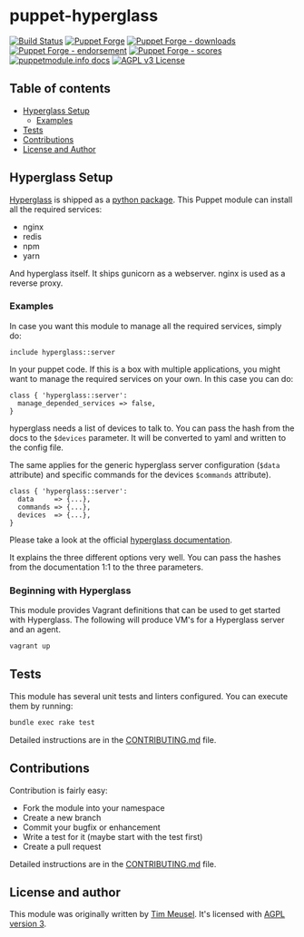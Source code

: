 # puppet-hyperglass

[![Build Status](https://travis-ci.com/voxpupuli/puppet-hyperglass.svg?branch=master)](https://travis-ci.com/voxpupuli/puppet-hyperglass)
[![Puppet Forge](https://img.shields.io/puppetforge/v/puppet/hyperglass.svg)](https://forge.puppetlabs.com/puppet/hyperglass)
[![Puppet Forge - downloads](https://img.shields.io/puppetforge/dt/puppet/hyperglass.svg)](https://forge.puppetlabs.com/puppet/hyperglass)
[![Puppet Forge - endorsement](https://img.shields.io/puppetforge/e/puppet/hyperglass.svg)](https://forge.puppetlabs.com/puppet/hyperglass)
[![Puppet Forge - scores](https://img.shields.io/puppetforge/f/puppet/hyperglass.svg)](https://forge.puppetlabs.com/puppet/hyperglass)
[![puppetmodule.info docs](http://www.puppetmodule.info/images/badge.png)](http://www.puppetmodule.info/m/puppet-hyperglass)
[![AGPL v3 License](https://img.shields.io/github/license/voxpupuli/puppet-hyperglass.svg)](LICENSE)

## Table of contents

* [Hyperglass Setup](#hyperglass-setup)
  * [Examples](#examples)
* [Tests](#tests)
* [Contributions](#contributions)
* [License and Author](#license-and-author)

## Hyperglass Setup

[Hyperglass](https://hyperglass.io/) is shipped as a
[python package](https://pypi.org/project/hyperglass/). This Puppet module
can install all the required services:

* nginx
* redis
* npm
* yarn

And hyperglass itself. It ships gunicorn as a webserver. nginx is used as a
reverse proxy.

### Examples

In case you want this module to manage all the required services, simply do:

```puppet
include hyperglass::server
````

In your puppet code. If this is a box with multiple applications, you might
want to manage the required services on your own. In this case you can do:

```puppet
class { 'hyperglass::server':
  manage_depended_services => false,
}
```

hyperglass needs a list of devices to talk to. You can pass the hash from
the docs to the `$devices` parameter. It will be converted to yaml and written
to the config file.

The same applies for the generic hyperglass server configuration (`$data`
attribute) and specific commands for the devices `$commands` attribute).

```puppet
class { 'hyperglass::server':
  data     => {...},
  commands => {...},
  devices  => {...},
}
```

Please take a look at the official
[hyperglass documentation](https://hyperglass.io/docs/parameters).

It explains the three different options very well. You can pass the hashes
from the documentation 1:1 to the three parameters.

### Beginning with Hyperglass

This module provides Vagrant definitions that can be used to get started
with Hyperglass. The following will produce VM's for a Hyperglass server
and an agent.

```bash
vagrant up
```

## Tests

This module has several unit tests and linters configured. You can execute them
by running:

```sh
bundle exec rake test
```

Detailed instructions are in the [CONTRIBUTING.md](.github/CONTRIBUTING.md)
file.

## Contributions

Contribution is fairly easy:

* Fork the module into your namespace
* Create a new branch
* Commit your bugfix or enhancement
* Write a test for it (maybe start with the test first)
* Create a pull request

Detailed instructions are in the [CONTRIBUTING.md](.github/CONTRIBUTING.md)
file.

## License and author

This module was originally written by [Tim Meusel](https://github.com/bastelfreak).
It's licensed with [AGPL version 3](LICENSE).
